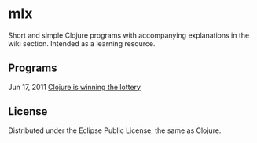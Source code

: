 # mlx

Short and simple Clojure programs with accompanying explanations in the wiki section. Intended as a learning resource.

## Programs

Jun 17, 2011 [Clojure is winning the lottery]()

## License

Distributed under the Eclipse Public License, the same as Clojure.
